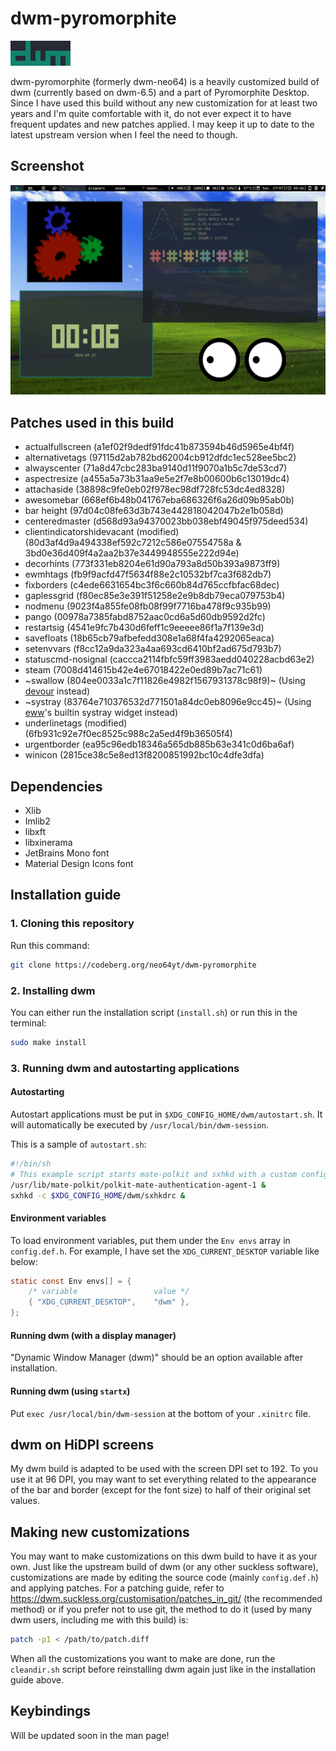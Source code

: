 # dwm-pyromorphite

![Recoloured dwm logo](dwm-pyromorphite.png)

dwm-pyromorphite (formerly dwm-neo64) is a heavily customized build of dwm (currently based on dwm-6.5) and a part of Pyromorphite Desktop. Since I have used this build without any new customization for at least two years and I'm quite comfortable with it, do not ever expect it to have frequent updates and new patches applied. I may keep it up to date to the latest upstream version when I feel the need to though.  

## Screenshot

![Screenshot as of 2025-07-27](dwm.png)

## Patches used in this build

* actualfullscreen (a1ef02f9dedf91fdc41b873594b46d5965e4bf4f)
* alternativetags (97115d2ab782bd62004cb912dfdc1ec528ee5bc2)
* alwayscenter (71a8d47cbc283ba9140d11f9070a1b5c7de53cd7)
* aspectresize (a455a5a73b31aa9e5e2f7e8b00600b6c13019dc4)
* attachaside (38898c9fe0eb02f978ec98df728fc53dc4ed8328)
* awesomebar (668ef6b48b041767eba686326f6a26d09b95ab0b) 
* bar height (97d04c08fe63d3b743e442818042047b2e1b058d)
* centeredmaster (d568d93a94370023bb038ebf49045f975deed534)
* clientindicatorshidevacant (modified) (80d3af4d9a494338ef592c7212c586e07554758a & 3bd0e36d409f4a2aa2b37e3449948555e222d94e)
* decorhints (773f331eb8204e61d90a793a8d50b393a9873ff9)
* ewmhtags (fb9f9acfd47f5634f88e2c10532bf7ca3f682db7)
* fixborders (c4ede6631654bc3f6c660b84d765ccfbfac68dec)
* gaplessgrid (f80ec85e3e391f51258e2e9b8db79eca079753b4)
* nodmenu (9023f4a855fe08fb08f99f7716ba478f9c935b99)
* pango (00978a7385fabd8752aac0cd6a5d60db9592d2fc)
* restartsig (4541e9fc7b430d6feff1c9eeeee86f1a7f139e3d)
* savefloats (18b65cb79afbefedd308e1a68f4fa4292065eaca)
* setenvvars (f8cc12a9da323a4aa693cd6410bf2ad675d793b7)
* statuscmd-nosignal (caccca2114fbfc59ff3983aedd040228acbd63e2)
* steam (7008d414615b42e4e67018422e0ed89b7ac71c61)
* ~swallow (804ee0033a1c7f11826e4982f1567931378c98f9)~ (Using [devour](https://github.com/salman-abedin/devour) instead)
* ~systray (83764e710376532d771501a84dc0eb8096e9cc45)~ (Using [eww](https://github.com/elkowar/eww)'s builtin systray widget instead)
* underlinetags (modified) (6fb931c92e7f0ec8525c988c2a5ed4f9b36505f4)
* urgentborder (ea95c96edb18346a565db885b63e341c0d6ba6af)
* winicon (2815ce38c5e8ed13f8200851992bc10c4dfe3dfa)

## Dependencies

* Xlib
* Imlib2
* libxft
* libxinerama
* JetBrains Mono font
* Material Design Icons font

## Installation guide

### 1. Cloning this repository

Run this command:

```bash
git clone https://codeberg.org/neo64yt/dwm-pyromorphite
```

### 2. Installing dwm

You can either run the installation script (`install.sh`) or run this in the terminal:

```bash
sudo make install 
```

### 3. Running dwm and autostarting applications

#### Autostarting

Autostart applications must be put in `$XDG_CONFIG_HOME/dwm/autostart.sh`. It will automatically be executed by `/usr/local/bin/dwm-session`.

This is a sample of `autostart.sh`:

```bash
#!/bin/sh
# This example script starts mate-polkit and sxhkd with a custom config file
/usr/lib/mate-polkit/polkit-mate-authentication-agent-1 &
sxhkd -c $XDG_CONFIG_HOME/dwm/sxhkdrc &
```

#### Environment variables

To load environment variables, put them under the `Env envs` array in `config.def.h`. For example, I have set the `XDG_CURRENT_DESKTOP` variable like below:

```c
static const Env envs[] = {
	/* variable			        value */
	{ "XDG_CURRENT_DESKTOP",	"dwm" },
};
```

#### Running dwm (with a display manager)

"Dynamic Window Manager (dwm)" should be an option available after installation.

#### Running dwm (using `startx`)

Put `exec /usr/local/bin/dwm-session` at the bottom of your `.xinitrc` file.

## dwm on HiDPI screens

My dwm build is adapted to be used with the screen DPI set to 192. To you use it at 96 DPI, you may want to set everything related to the appearance of the bar and border (except for the font size) to half of their original set values.    

## Making new customizations

You may want to make customizations on this dwm build to have it as your own. Just like the upstream build of dwm (or any other suckless software), customizations are made by editing the source code (mainly `config.def.h`) and applying patches. For a patching guide, refer to https://dwm.suckless.org/customisation/patches_in_git/ (the recommended method) or if you prefer not to use git, the method to do it (used by many dwm users, including me with this build) is:

```bash
patch -p1 < /path/to/patch.diff
```

When all the customizations you want to make are done, run the `cleandir.sh` script before reinstalling dwm again just like in the installation guide above.

## Keybindings

Will be updated soon in the man page!
